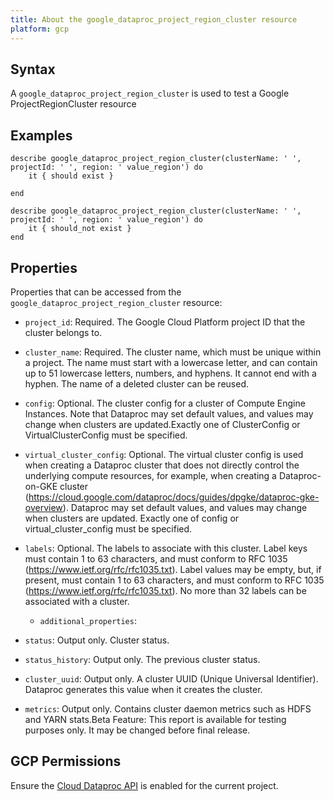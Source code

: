 ```yaml
---
title: About the google_dataproc_project_region_cluster resource
platform: gcp
---
```


## Syntax
A `google_dataproc_project_region_cluster` is used to test a Google ProjectRegionCluster resource

## Examples
```
describe google_dataproc_project_region_cluster(clusterName: ' ', projectId: ' ', region: ' value_region') do
	it { should exist }

end

describe google_dataproc_project_region_cluster(clusterName: ' ', projectId: ' ', region: ' value_region') do
	it { should_not exist }
end
```

## Properties
Properties that can be accessed from the `google_dataproc_project_region_cluster` resource:


  * `project_id`: Required. The Google Cloud Platform project ID that the cluster belongs to.

  * `cluster_name`: Required. The cluster name, which must be unique within a project. The name must start with a lowercase letter, and can contain up to 51 lowercase letters, numbers, and hyphens. It cannot end with a hyphen. The name of a deleted cluster can be reused.

  * `config`: Optional. The cluster config for a cluster of Compute Engine Instances. Note that Dataproc may set default values, and values may change when clusters are updated.Exactly one of ClusterConfig or VirtualClusterConfig must be specified.

  * `virtual_cluster_config`: Optional. The virtual cluster config is used when creating a Dataproc cluster that does not directly control the underlying compute resources, for example, when creating a Dataproc-on-GKE cluster (https://cloud.google.com/dataproc/docs/guides/dpgke/dataproc-gke-overview). Dataproc may set default values, and values may change when clusters are updated. Exactly one of config or virtual_cluster_config must be specified.

  * `labels`: Optional. The labels to associate with this cluster. Label keys must contain 1 to 63 characters, and must conform to RFC 1035 (https://www.ietf.org/rfc/rfc1035.txt). Label values may be empty, but, if present, must contain 1 to 63 characters, and must conform to RFC 1035 (https://www.ietf.org/rfc/rfc1035.txt). No more than 32 labels can be associated with a cluster.

    * `additional_properties`: 

  * `status`: Output only. Cluster status.

  * `status_history`: Output only. The previous cluster status.

  * `cluster_uuid`: Output only. A cluster UUID (Unique Universal Identifier). Dataproc generates this value when it creates the cluster.

  * `metrics`: Output only. Contains cluster daemon metrics such as HDFS and YARN stats.Beta Feature: This report is available for testing purposes only. It may be changed before final release.


## GCP Permissions

Ensure the [Cloud Dataproc API](https://console.cloud.google.com/apis/library/dataproc.googleapis.com) is enabled for the current project.
